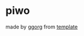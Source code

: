 # piwo

made by [ggorg](https://gitlab.com/GGORG)
from [template](https://gitlab.com/GGORG/react-template)
